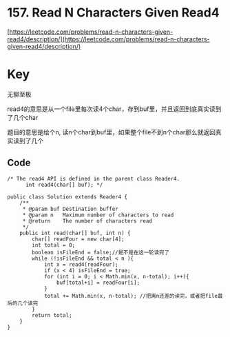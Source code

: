 # 157. Read N Characters Given Read4
[https://leetcode.com/problems/read-n-characters-given-read4/description/](https://leetcode.com/problems/read-n-characters-given-read4/description/)

# Key
无聊至极

read4的意思是从一个file里每次读4个char，存到buf里，并且返回到底真实读到了几个char

题目的意思是给个n, 读n个char到buf里，如果整个file不到n个char那么就返回真实读到了几个

## Code
```
/* The read4 API is defined in the parent class Reader4.
      int read4(char[] buf); */

public class Solution extends Reader4 {
    /**
     * @param buf Destination buffer
     * @param n   Maximum number of characters to read
     * @return    The number of characters read
     */
    public int read(char[] buf, int n) {
        char[] readFour = new char[4];
        int total = 0;
        boolean isFileEnd = false;//是不是在这一轮读完了
        while (!isFileEnd && total < n ){
            int x = read4(readFour);
            if (x < 4) isFileEnd = true;
            for (int i = 0; i < Math.min(x, n-total); i++){
                buf[total+i] = readFour[i];
            }
            total += Math.min(x, n-total); //把离n还差的读完，或者把file最后的几个读完
        }
        return total;
    }
}
```
